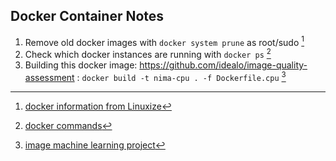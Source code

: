 ## Docker Container Notes

1. Remove old docker images with `docker system prune` as root/sudo [^source]
2. Check which docker instances are running with `docker ps` [^docker-commands]
3. Building this docker image: https://github.com/idealo/image-quality-assessment : `docker build -t nima-cpu . -f Dockerfile.cpu` [^image-docker-project]


[^source]: [docker information from Linuxize](https://linuxize.com/post/how-to-remove-docker-images-containers-volumes-and-networks/)

[^docker-commands]: [docker commands](https://docs.docker.com/engine/reference/commandline/ps/)

[^image-docker-project]: [image machine learning project](https://github.com/idealo/image-quality-assessment/blob/master/README.md#getting-started)